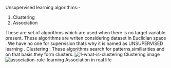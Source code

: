 
Unsupervised learning algorithms:-
1) Clustering 
2) Association 


These are set of algorithms which are used when there is no target variable present.
These algorithms are writen considering dataset in Euclidian space .
We have no one for supervision thats why it is named as UNSUPERVISED learning .
Clustering : These algorithms search for patterns,simillarities and on that basis they form clusters.
![1-what-is-clustering](https://user-images.githubusercontent.com/72375504/146517825-3169a903-0c81-4341-b7da-fd1fb4e6835a.png)
Clustering image
![association-rule-learning](https://user-images.githubusercontent.com/72375504/146517827-158c4975-8a24-462b-ac9c-c2ac7d7c85ed.png) 
Association in real life


